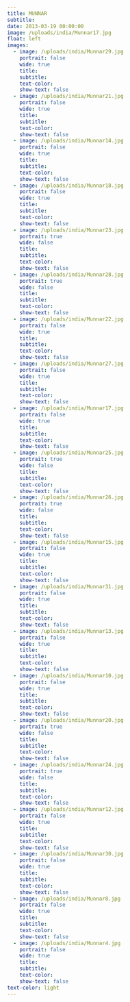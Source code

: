 ```yaml
---
title: MUNNAR
subtitle:
date: 2013-03-19 00:00:00
image: /uploads/india/Munnar17.jpg
float: left
images:
  - image: /uploads/india/Munnar29.jpg
    portrait: false
    wide: true
    title:
    subtitle:
    text-color:
    show-text: false
  - image: /uploads/india/Munnar21.jpg
    portrait: false
    wide: true
    title:
    subtitle:
    text-color:
    show-text: false
  - image: /uploads/india/Munnar14.jpg
    portrait: false
    wide: true
    title:
    subtitle:
    text-color:
    show-text: false
  - image: /uploads/india/Munnar18.jpg
    portrait: false
    wide: true
    title:
    subtitle:
    text-color:
    show-text: false
  - image: /uploads/india/Munnar23.jpg
    portrait: true
    wide: false
    title:
    subtitle:
    text-color:
    show-text: false
  - image: /uploads/india/Munnar28.jpg
    portrait: true
    wide: false
    title:
    subtitle:
    text-color:
    show-text: false
  - image: /uploads/india/Munnar22.jpg
    portrait: false
    wide: true
    title:
    subtitle:
    text-color:
    show-text: false
  - image: /uploads/india/Munnar27.jpg
    portrait: false
    wide: true
    title:
    subtitle:
    text-color:
    show-text: false
  - image: /uploads/india/Munnar17.jpg
    portrait: false
    wide: true
    title:
    subtitle:
    text-color:
    show-text: false
  - image: /uploads/india/Munnar25.jpg
    portrait: true
    wide: false
    title:
    subtitle:
    text-color:
    show-text: false
  - image: /uploads/india/Munnar26.jpg
    portrait: true
    wide: false
    title:
    subtitle:
    text-color:
    show-text: false
  - image: /uploads/india/Munnar15.jpg
    portrait: false
    wide: true
    title:
    subtitle:
    text-color:
    show-text: false
  - image: /uploads/india/Munnar31.jpg
    portrait: false
    wide: true
    title:
    subtitle:
    text-color:
    show-text: false
  - image: /uploads/india/Munnar13.jpg
    portrait: false
    wide: true
    title:
    subtitle:
    text-color:
    show-text: false
  - image: /uploads/india/Munnar10.jpg
    portrait: false
    wide: true
    title:
    subtitle:
    text-color:
    show-text: false
  - image: /uploads/india/Munnar20.jpg
    portrait: true
    wide: false
    title:
    subtitle:
    text-color:
    show-text: false
  - image: /uploads/india/Munnar24.jpg
    portrait: true
    wide: false
    title:
    subtitle:
    text-color:
    show-text: false
  - image: /uploads/india/Munnar12.jpg
    portrait: false
    wide: true
    title:
    subtitle:
    text-color:
    show-text: false
  - image: /uploads/india/Munnar30.jpg
    portrait: false
    wide: true
    title:
    subtitle:
    text-color:
    show-text: false
  - image: /uploads/india/Munnar8.jpg
    portrait: false
    wide: true
    title:
    subtitle:
    text-color:
    show-text: false
  - image: /uploads/india/Munnar4.jpg
    portrait: false
    wide: true
    title:
    subtitle:
    text-color:
    show-text: false
text-color: light
---
```



